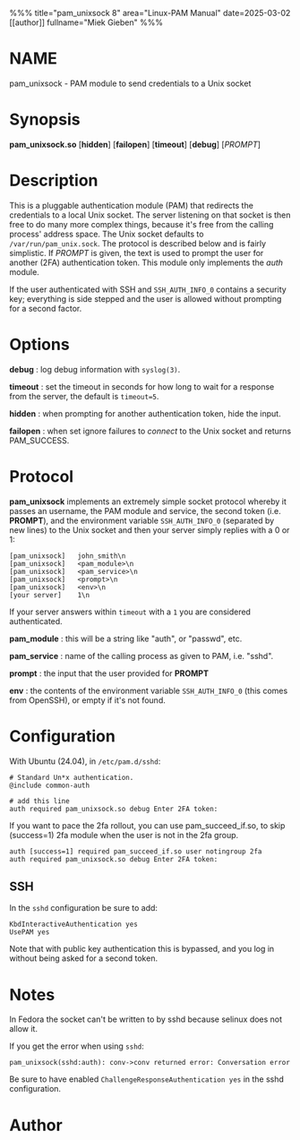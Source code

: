 %%%
title="pam_unixsock 8"
area="Linux-PAM Manual"
date=2025-03-02
[[author]]
fullname="Miek Gieben"
%%%

# NAME

pam_unixsock - PAM module to send credentials to a Unix socket

# Synopsis

**pam_unixsock.so** [**hidden**] [**failopen**] [**timeout**] [**debug**] [*PROMPT*]

# Description

This is a pluggable authentication module (PAM) that redirects the credentials to a local Unix
socket. The server listening on that socket is then free to do many more complex things, because
it's free from the calling process' address space. The Unix socket defaults to
`/var/run/pam_unix.sock`. The protocol is described below and is fairly simplistic. If _PROMPT_ is
given, the text is used to prompt the user for another (2FA) authentication token. This module only
implements the _auth_ module.

If the user authenticated with SSH and `SSH_AUTH_INFO_0` contains a security key; everything is side stepped
and the user is allowed without prompting for a second factor.

# Options

**debug**
: log debug information with `syslog(3)`.

**timeout**
: set the timeout in seconds for how long to wait for a response from the server, the default is `timeout=5`.

**hidden**
: when prompting for another authentication token, hide the input.

**failopen**
: when set ignore failures to _connect_ to the Unix socket and returns PAM_SUCCESS.

# Protocol

**pam_unixsock** implements an extremely simple socket protocol whereby it passes an username, the
PAM module and service, the second token (i.e. **PROMPT**), and the environment variable
`SSH_AUTH_INFO_0` (separated by new lines) to the Unix socket and then your server simply replies with a 0 or 1:

    [pam_unixsock]   john_smith\n
    [pam_unixsock]   <pam_module>\n
    [pam_unixsock]   <pam_service>\n
    [pam_unixsock]   <prompt>\n
    [pam_unixsock]   <env>\n
    [your server]    1\n

If your server answers within `timeout` with a `1` you are considered authenticated.

**pam_module**
: this will be a string like "auth", or "passwd", etc.

**pam_service**
: name of the calling process as given to PAM, i.e. "sshd".

**prompt**
: the input that the user provided for **PROMPT**

**env**
: the contents of the environment variable `SSH_AUTH_INFO_0` (this comes from OpenSSH), or empty if
it's not found.

# Configuration

With Ubuntu (24.04), in `/etc/pam.d/sshd`:

    # Standard Un*x authentication.
    @include common-auth

    # add this line
    auth required pam_unixsock.so debug Enter 2FA token:

If you want to pace the 2fa rollout, you can use pam_succeed_if.so, to skip (success=1) 2fa module
when the user is not in the 2fa group.

    auth [success=1] required pam_succeed_if.so user notingroup 2fa
    auth required pam_unixsock.so debug Enter 2FA token:

## SSH

In the `sshd` configuration be sure to add:

```
KbdInteractiveAuthentication yes
UsePAM yes
```

Note that with public key authentication this is bypassed, and you log in without being asked for a
second token.

# Notes

In Fedora the socket can't be written to by sshd because selinux does not allow it.

If you get the error when using `sshd`:

    pam_unixsock(sshd:auth): conv->conv returned error: Conversation error

Be sure to have enabled `ChallengeResponseAuthentication yes` in the sshd configuration.

# Author
